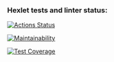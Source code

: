 ### Hexlet tests and linter status:
[![Actions Status](https://github.com/dp9v/java-project-78/workflows/hexlet-check/badge.svg)](https://github.com/dp9v/java-project-78/actions)

[![Maintainability](https://api.codeclimate.com/v1/badges/5a7fea6f09082f134dd9/maintainability)](https://codeclimate.com/github/dp9v/java-project-78/maintainability)

[![Test Coverage](https://api.codeclimate.com/v1/badges/5a7fea6f09082f134dd9/test_coverage)](https://codeclimate.com/github/dp9v/java-project-78/test_coverage)
